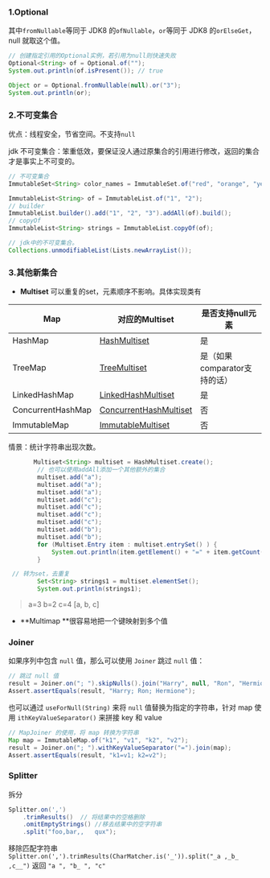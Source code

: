 ### 1.Optional

其中`fromNullable`等同于 JDK8 的`ofNullable`，`or`等同于 JDK8 的`orElseGet`，null 就取这个值。

```java
// 创建指定引用的Optional实例，若引用为null则快速失败
Optional<String> of = Optional.of("");
System.out.println(of.isPresent()); // true

Object or = Optional.fromNullable(null).or("3");
System.out.println(or);
```

### 2.不可变集合

优点：线程安全，节省空间。不支持`null`

jdk 不可变集合：笨重低效，要保证没人通过原集合的引用进行修改，返回的集合才是事实上不可变的。

```java
// 不可变集合
ImmutableSet<String> color_names = ImmutableSet.of("red", "orange", "yellow", "green", "blue", "purple");

ImmutableList<String> of = ImmutableList.of("1", "2");
// builder
ImmutableList.builder().add("1", "2", "3").addAll(of).build();
// copyOf
ImmutableList<String> strings = ImmutableList.copyOf(of);

// jdk中的不可变集合。
Collections.unmodifiableList(Lists.newArrayList());
```

### 3.其他新集合

- **Multiset** 可以重复的set，元素顺序不影响。具体实现类有 

| **Map**           | 对应的Multiset                                               | 是否支持null元素             |
| ----------------- | ------------------------------------------------------------ | ---------------------------- |
| HashMap           | [HashMultiset](http://docs.guava-libraries.googlecode.com/git/javadoc/com/google/common/collect/HashMultiset.html) | 是                           |
| TreeMap           | [TreeMultiset](http://docs.guava-libraries.googlecode.com/git/javadoc/com/google/common/collect/TreeMultiset.html) | 是（如果comparator支持的话） |
| LinkedHashMap     | [LinkedHashMultiset](http://docs.guava-libraries.googlecode.com/git/javadoc/com/google/common/collect/LinkedHashMultiset.html) | 是                           |
| ConcurrentHashMap | [ConcurrentHashMultiset](http://docs.guava-libraries.googlecode.com/git/javadoc/com/google/common/collect/ConcurrentHashMultiset.html) | 否                           |
| ImmutableMap      | [ImmutableMultiset](http://docs.guava-libraries.googlecode.com/git/javadoc/com/google/common/collect/ImmutableMultiset.html) | 否                           |

情景：统计字符串出现次数。

```java
       Multiset<String> multiset = HashMultiset.create();
		// 也可以使用addAll添加一个其他额外的集合
        multiset.add("a");
        multiset.add("a");
        multiset.add("a");
        multiset.add("c");
        multiset.add("c");
        multiset.add("c");
        multiset.add("c");
        multiset.add("b");
        multiset.add("b");
        for (Multiset.Entry item : multiset.entrySet() ) {
            System.out.println(item.getElement() + "=" + item.getCount());
        }

 // 转为set，去重复
        Set<String> strings1 = multiset.elementSet();
        System.out.println(strings1);
```

> a=3
> b=2
> c=4
> [a, b, c]

- **Multimap **很容易地把一个键映射到多个值

### Joiner

如果序列中包含 `null` 值，那么可以使用 `Joiner` 跳过 `null` 值：

```java
// 跳过 null 值
result = Joiner.on("; ").skipNulls().join("Harry", null, "Ron", "Hermione");
Assert.assertEquals(result, "Harry; Ron; Hermione");
```

也可以通过 `useForNull(String)` 来将 `null` 值替换为指定的字符串，针对 map 使用 `ithKeyValueSeparator()` 来拼接 key 和 value

```java
// MapJoiner 的使用，将 map 转换为字符串
Map map = ImmutableMap.of("k1", "v1", "k2", "v2");
result = Joiner.on("; ").withKeyValueSeparator("=").join(map);
Assert.assertEquals(result, "k1=v1; k2=v2");
```



### Splitter

拆分

```java
Splitter.on(',')
    .trimResults()  // 将结果中的空格删除
    .omitEmptyStrings() //移去结果中的空字符串
    .split("foo,bar,,   qux");
```

移除匹配字符串 `Splitter.on(',').trimResults(CharMatcher.is('_')).split("_a ,_b_ ,c__")` 返回 `"a ", "b_ ", "c"`





